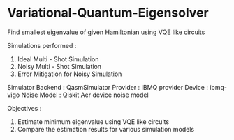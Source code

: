 # Variational-Quantum-Eigensolver
Find smallest eigenvalue of given Hamiltonian using VQE like circuits

Simulations performed :
  1. Ideal Multi - Shot Simulation
  2. Noisy Multi - Shot Simulation
  3. Error Mitigation for Noisy Simulation

Simulator Backend : QasmSimulator
Provider : IBMQ provider
Device : ibmq-vigo
Noise Model : Qiskit Aer device noise model

Objectives :
  1. Estimate minimum eigenvalue using VQE like circuits
  2. Compare the estimation results for various simulation models
